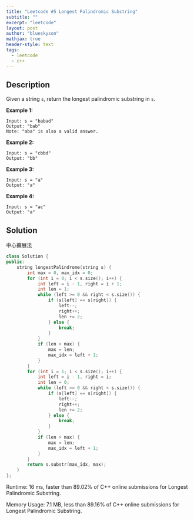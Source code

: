 ```yaml
---
title: "Leetcode #5 Longest Palindromic Substring"
subtitle: ""
excerpt: "leetcode"
layout: post
author: "blueskyson"
mathjax: true
header-style: text
tags:
  - leetcode
  - c++
---
```


## Description

Given a string `s`, return the longest palindromic substring in `s`.

**Example 1:**

```non
Input: s = "babad"
Output: "bab"
Note: "aba" is also a valid answer.
```

**Example 2:**

```non
Input: s = "cbbd"
Output: "bb"
```

**Example 3:**

```non
Input: s = "a"
Output: "a"
```

**Example 4:**

```non
Input: s = "ac"
Output: "a"
```

## Solution

中心擴展法

```c++
class Solution {
public:
    string longestPalindrome(string s) {
        int max = 0, max_idx = 0;
        for (int i = 0; i < s.size(); i++) {
            int left = i - 1, right = i + 1;
            int len = 1;
            while (left >= 0 && right < s.size()) {
                if (s[left] == s[right]) {
                    left--;
                    right++;
                    len += 2;
                } else {
                    break;
                }
            }
            if (len > max) {
                max = len;
                max_idx = left + 1;
            }
        }
        for (int i = 1; i < s.size(); i++) {
            int left = i - 1, right = i;
            int len = 0;
            while (left >= 0 && right < s.size()) {
                if (s[left] == s[right]) {
                    left--;
                    right++;
                    len += 2;
                } else {
                    break;
                }
            }
            if (len > max) {
                max = len;
                max_idx = left + 1;
            }
        }
        return s.substr(max_idx, max);
    }
};
```

Runtime: 16 ms, faster than 89.02% of C++ online submissions for Longest Palindromic Substring.

Memory Usage: 7.1 MB, less than 89.16% of C++ online submissions for Longest Palindromic Substring.